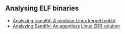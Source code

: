 
## Analysing ELF binaries
- [Analyzing IranuKit: A modular Linux kernel rootkit](analyzing_IranuKit)
- [Analyzing Sandfly: An agentless Linux EDR solution](analyzing_Sandfly)
